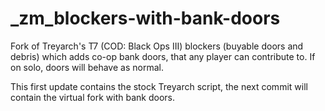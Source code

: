 # _zm_blockers-with-bank-doors
 Fork of Treyarch's T7 (COD: Black Ops III) blockers (buyable doors and debris) which adds co-op bank doors, that any player can contribute to. If on solo, doors will behave as normal.

 This first update contains the stock Treyarch script, the next commit will contain the virtual fork with bank doors.
